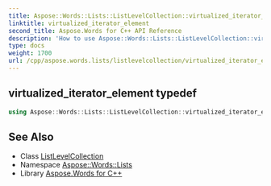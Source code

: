 ```yaml
---
title: Aspose::Words::Lists::ListLevelCollection::virtualized_iterator_element typedef
linktitle: virtualized_iterator_element
second_title: Aspose.Words for C++ API Reference
description: 'How to use Aspose::Words::Lists::ListLevelCollection::virtualized_iterator_element typedef of Aspose::Words::Lists::ListLevelCollection class in C++.'
type: docs
weight: 1700
url: /cpp/aspose.words.lists/listlevelcollection/virtualized_iterator_element/
---
```

## virtualized_iterator_element typedef




```cpp
using Aspose::Words::Lists::ListLevelCollection::virtualized_iterator_element =  typename iterator_holder_type::virtualized_iterator_element
```

## See Also

* Class [ListLevelCollection](../)
* Namespace [Aspose::Words::Lists](../../)
* Library [Aspose.Words for C++](../../../)
